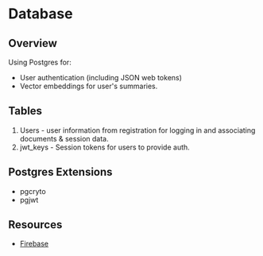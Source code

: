 # Database
## Overview
Using Postgres for:
* User authentication (including JSON web tokens)
* Vector embeddings for user's summaries.

## Tables
1. Users - user information from registration for logging in and associating documents & session data.
2. jwt_keys - Session tokens for users to provide auth.

## Postgres Extensions
* pgcryto
* pgjwt

## Resources
* [Firebase](https://www.youtube.com/watch?v=3JW732GrMdg)